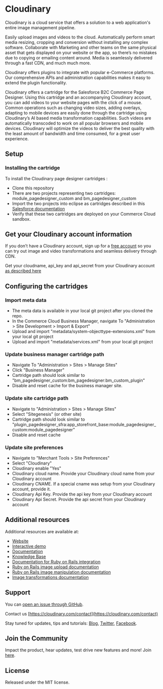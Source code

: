 Cloudinary
==========

Cloudinary is a cloud service that offers a solution to a web application's entire image management pipeline. 

Easily upload images and videos to the cloud.  Automatically perform smart media resizing, cropping and conversion without installing any complex software.  Collaborate with Marketing and other teams on the same physical asset that gets displayed on your website or the app, so there’s no mistakes due to copying or emailing content around.  Media is seamlessly delivered through a fast CDN, and much much more. 

Cloudinary offers plugins to integrate with popular e-Commerce platforms.  Our comprehensive APIs and administration capabilities makes it easy to extend the plugin functionality.

Cloudinary offers a cartridge for the Salesforce B2C Commerce Page Designer.  Using this cartridge and an accompanying Cloudinary account, you can add videos to your website pages with the click of a mouse.  Common operations such as changing video sizes, adding overlays, adapting to mobile devices are easily done through the cartridge using Cloudinary’s AI based media transformation capabilities.  Such videos are automatically transcoded to work on all popular browsers and mobile devices.  Cloudinary will optimize the videos to deliver the best quality with the least amount of bandwidth and time consumed, for a great user experience.   


## Setup ######################################################################

### Installing the cartridge
To install the Cloudinary page designer cartridges :

* Clone this repository 
* There are two projects representing two cartridges:  module_pagedesigner_custom and bm_pagedesigner_custom
* Import the two projects into eclipse as cartridges described in this [Salesforce documentation](https://documentation.b2c.commercecloud.salesforce.com/DOC1/index.jsp?topic=%2Fcom.demandware.dochelp%2FSiteDevelopment%2FImportCartridgesIntoYourStorefront.html&cp=0_5_1_0_2)
* Verify that these two cartridges are deployed on your Commerce Cloud sandbox.


## Get your Cloudinary account information 

If you don’t have a Cloudinary account, sign up for a [free account](https://cloudinary.com/users/register/free) so you can try out image and video transformations and seamless delivery through CDN.

Get your cloudname, api_key and api_secret from your Cloudinary account [as described here](https://cloudinary.com/documentation/solution_overview#access_identifiers) 

## Configuring the cartridges

### Import meta data

* The meta data is available in your local git project after you cloned the repo.
* In the Commerce Cloud Business Manager, navigate To "Administration > Site Development > Import & Export"
* Upload and import "metadata/system-objecttype-extensions.xml" from your local git project 
* Upload and import "metadata/services.xml" from your local git project 


### Update business manager cartridge path

* Navigate To "Administration > Sites > Manage Sites"
* Click "Business Manager"
* Cartridge path should look similar to "bm_pagedesigner_custom:bm_pagedesigner:bm_custom_plugin"
* Disable and reset cache for the business manager site.


### Update site cartridge path

* Navigate to "Administration > Sites > Manage Sites"
* Select "Sitegenesis" (or other site)
* Cartridge path should look similar to "plugin_pagedesigner_sfra:app_storefront_base:module_pagedesigner_custom:module_pagedesigner"
* Disable and reset cache



### Update site preferences

* Navigate to "Merchant Tools > Site Preferences"
* Select "Cloudinary"
* Cloudinary enable "Yes"
* Cloudinary cloud name.  Provide your Cloudinary cloud name from your Cloudinary account
* Cloudinary CNAME. If a special cname was setup from your Cloudinary account, provide it.
* Cloudinary Api Key.  Provide the api key from your Cloudinary account
* Cloudinary Api Secret.   Provide the api secret from your Cloudinary account


## Additional resources ##########################################################

Additional resources are available at:

* [Website](https://cloudinary.com)
* [Interactive demo](https://demo.cloudinary.com/default)
* [Documentation](https://cloudinary.com/documentation)
* [Knowledge Base](https://support.cloudinary.com/hc/en-us)
* [Documentation for Ruby on Rails integration](https://cloudinary.com/documentation/rails_integration)
* [Ruby on Rails image upload documentation](https://cloudinary.com/documentation/rails_image_upload)
* [Ruby on Rails image manipulation documentation](https://cloudinary.com/documentation/rails_image_manipulation)
* [Image transformations documentation](https://cloudinary.com/documentation/image_transformations)

## Support

You can [open an issue through GitHub](https://github.com/cloudinary/cloudinary_gem/issues).

Contact us [https://cloudinary.com/contact](https://cloudinary.com/contact)

Stay tuned for updates, tips and tutorials: [Blog](https://cloudinary.com/blog), [Twitter](https://twitter.com/cloudinary), [Facebook](https://www.facebook.com/Cloudinary).

## Join the Community ##########################################################

Impact the product, hear updates, test drive new features and more! Join [here](https://www.facebook.com/groups/CloudinaryCommunity).

## License #######################################################################

Released under the MIT license. 
